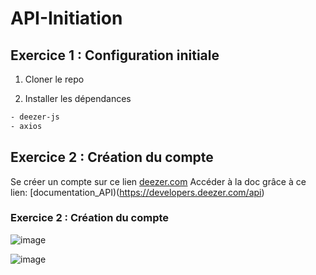 # API-Initiation



## Exercice 1 : Configuration initiale
1. Cloner le repo
   
2. Installer les dépendances

```bash
- deezer-js
- axios
 ```
## Exercice 2 : Création du compte

Se créer un compte sur ce lien [deezer.com](https://www.deezer.com/fr/) 
Accéder à la doc grâce à ce lien: [documentation_API)(https://developers.deezer.com/api)


### Exercice 2 : Création du compte


![image](https://github.com/Nicolasalx/API-Initiation/assets/114945623/5de1cb18-938c-4cad-b314-7d7b55703dff)



![image](https://github.com/Nicolasalx/API-Initiation/assets/114945623/6681c9d1-f4d8-4f5d-ad7a-a55b46c742e3)
